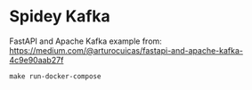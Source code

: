 # Spidey Kafka

FastAPI and Apache Kafka example from: <https://medium.com/@arturocuicas/fastapi-and-apache-kafka-4c9e90aab27f>

```Shell
make run-docker-compose
```

